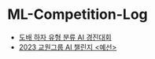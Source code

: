 # ML-Competition-Log
 - [도배 하자 유형 분류 AI 경진대회](Dacon_Hansol_Classification/README.md)
 - [2023 교원그룹 AI 챌린지 <예선>](Dacon_KYOWON_OCR/README.md)